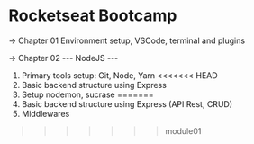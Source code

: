 # Rocketseat Bootcamp

-> Chapter 01
Environment setup, VSCode, terminal and plugins

-> Chapter 02 --- NodeJS ---
1. Primary tools setup: Git, Node, Yarn
<<<<<<< HEAD
2. Basic backend structure using Express
3. Setup nodemon, sucrase
=======
2. Basic backend structure using Express (API Rest, CRUD)
3. Middlewares
>>>>>>> module01
